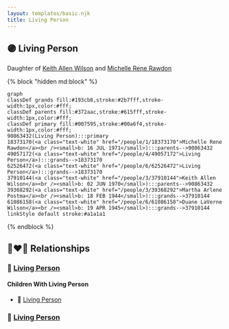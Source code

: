```yaml
---
layout: templates/basic.njk
title: Living Person
---
```

## 🟣 Living Person

Daughter of [Keith Allen Wilson](/people/3/37910144) and [Michelle Rene Rawdon](/people/1/18373170)

{% block "hidden md:block" %}
```mermaid
graph
classDef grands fill:#193cb8,stroke:#2b7fff,stroke-width:1px,color:#fff;
classDef parents fill:#372aac,stroke:#615fff,stroke-width:1px,color:#fff;
classDef primary fill:#007595,stroke:#00a6f4,stroke-width:1px,color:#fff;
90863432(Living Person):::primary
18373170(<a class="text-white" href="/people/1/18373170">Michelle Rene Rawdon</a><br /><small>b: 16 JUL 1971</small>):::parents-->90863432
49057172(<a class="text-white" href="/people/4/49057172">Living Person</a>):::grands-->18373170
62526472(<a class="text-white" href="/people/6/62526472">Living Person</a>):::grands-->18373170
37910144(<a class="text-white" href="/people/3/37910144">Keith Allen Wilson</a><br /><small>b: 02 JUN 1970</small>):::parents-->90863432
39368292(<a class="text-white" href="/people/3/39368292">Martha Arlene Postma</a><br /><small>b: 18 FEB 1944</small>):::grands-->37910144
61086158(<a class="text-white" href="/people/6/61086158">Duane LaVerne Wilson</a><br /><small>b: 19 APR 1945</small>):::grands-->37910144
linkStyle default stroke:#a1a1a1
```
{% endblock %}

## 👩‍❤️‍👨 Relationships

### 🔵 [Living Person](/people/1/19815372)

#### Children With Living Person
* 🔵 [Living Person](/people/5/51388326)
### 🔵 [Living Person](/people/1/13480965)
